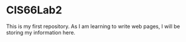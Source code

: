 # CIS66Lab2
This is my first repository.  As I am learning to write web pages, I will be storing my information here.
